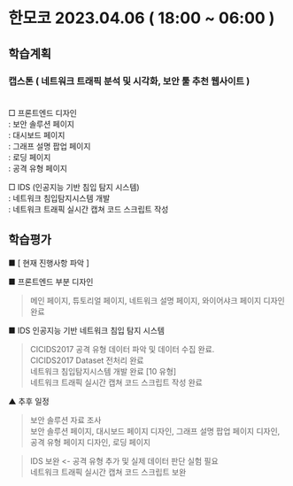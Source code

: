 # 한모코 2023.04.06 ( 18:00 ~ 06:00 )


학습계획
---
### 캡스톤 ( 네트워크 트래픽 분석 및 시각화, 보안 툴 추천 웹사이트 ) <br><br>

□ 프론트엔드 디자인 <br>
: 보안 솔루션 페이지 <br>
: 대시보드 페이지 <br>
: 그래프 설명 팝업 페이지 <br>
: 로딩 페이지 <br>
: 공격 유형 페이지 <br>

□ IDS (인공지능 기반 침입 탐지 시스템) <br>
: 네트워크 침입탐지시스템 개발 <br>
: 네트워크 트래픽 실시간 캡쳐 코드 스크립트 작성 <br>

학습평가
---
■ [ 현재 진행사항 파악 ] <br>

■ 프론트엔드 부분 디자인 <br>
> 메인 페이지, 튜토리얼 페이지, 네트워크 설명 페이지, 와이어샤크 페이지 디자인 완료 <br>

■ IDS 인공지능 기반 네트워크 침입 탐지 시스템 <br>
> CICIDS2017 공격 유형 데이터 파악 및 데이터 수집 완료. <br>
> CICIDS2017 Dataset 전처리 완료 <br>
> 네트워크 침입탐지시스템 개발 완료 [10 유형]<br>
> 네트워크 트래픽 실시간 캡쳐 코드 스크립트 작성 완료 <br>

▲ 추후 일정
> 보안 솔루션 자료 조사 <br>
> 보안 솔루션 페이지, 대시보드 페이지 디자인, 그래프 설명 팝업 페이지 디자인, 공격 유형 페이지 디자인, 로딩 페이지 <br>

> IDS 보완 <- 공격 유형 추가 및 실제 데이터 판단 실험 필요<br>
> 네트워크 트래픽 실시간 캡쳐 코드 스크립트 보완 <br>
